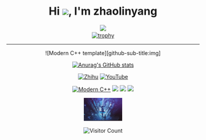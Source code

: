 <!-- 打招呼部分 -->
<h1 align="center">Hi <img src="https://media.giphy.com/media/hvRJCLFzcasrR4ia7z/giphy.gif" width="28">, I'm zhaolinyang</h1>

<!-- GitHub 统计卡片 -->
<div align="center">
  <img height="137px" src="https://github-readme-stats.vercel.app/api?username=laddzhao&hide_title=true&hide_border=true&show_icons=true&line_height=21&text_color=000&icon_color=000&bg_color=0,ea6161,ffc64d,fffc4d,52fa5a&theme=graywhite" />
</div>

<!-- 奖杯展示 -->
<div align="center">
  <a href="https://github.com/laddzhao">
    <img src="https://github-profile-trophy.vercel.app/?username=laddzhao&theme=flat" alt="trophy">
  </a>
</div>

<hr>

<!-- 标题和社交链接 -->
<div id="title" align="center">
  ![Modern C++ template][github-sub-title:img]

  [![Anurag's GitHub stats](https://github-readme-stats.vercel.app/api?username=Sharky-shark-Blue&show_icons=true&theme=tokyonight)](https://b23.tv/iEJTnPp)

  <!-- 社交链接和徽章 -->
  [![Zhihu](https://img.shields.io/badge/%E7%9F%A5%E4%B9%8E-mq%E7%99%BD-yellow?style=for-the-badge&logo=zhihu)](https://www.zhihu.com/people/o4ze4r)
  [![YouTube](https://img.shields.io/badge/YouTube-Video-red?style=for-the-badge&logo=youtube)](https://www.youtube.com/channel/UCey35Do4RGewqr-6EiaCJrg)

  <!-- 个人特质徽章 -->
  [![Modern C++](https://img.shields.io/badge/code-Modern%20C++-blue?style=for-the-badge&logo=c%2B%2B)](https://learn.microsoft.com/zh-cn/cpp/cpp/welcome-back-to-cpp-modern-cpp) 
  ![](https://img.shields.io/badge/讨厌-学习-yellow?style=for-the-badge) 
  ![](https://img.shields.io/badge/性格-开朗-red?style=for-the-badge) 
  ![](https://img.shields.io/badge/爱好-二次元-red?style=for-the-badge)
</div>

<!-- 头像和访问者计数 -->
<p align="center">
  <img src="image/头像.jpg" alt="头像" width="100">
</p>
<p align="center">
  <img src="https://profile-counter.glitch.me/Sharky-shark-Blue/count.svg" alt="Visitor Count">
</p>

[github-sub-title:img]: https://readme-typing-svg.herokuapp.com?font=Segoe+Script&center=true&lines=Sharky-shark-Blue.